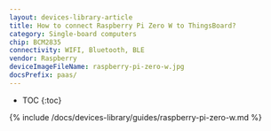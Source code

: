 ```yaml
---
layout: devices-library-article
title: How to connect Raspberry Pi Zero W to ThingsBoard?
category: Single-board computers
chip: BCM2835
connectivity: WIFI, Bluetooth, BLE
vendor: Raspberry
deviceImageFileName: raspberry-pi-zero-w.jpg
docsPrefix: paas/
---
```



* TOC
{:toc}

{% include /docs/devices-library/guides/raspberry-pi-zero-w.md %}